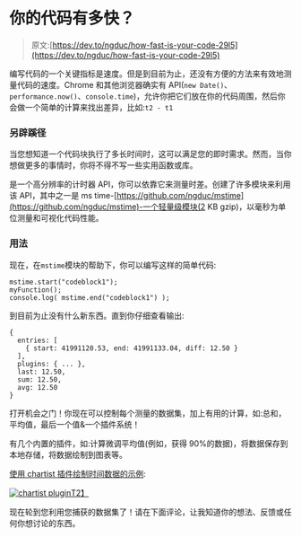 # 你的代码有多快？

> 原文:[https://dev.to/ngduc/how-fast-is-your-code-29l5](https://dev.to/ngduc/how-fast-is-your-code-29l5)

编写代码的一个关键指标是速度。但是到目前为止，还没有方便的方法来有效地测量代码的速度。Chrome 和其他浏览器确实有 API(`new Date()`、`performance.now()`、`console.time`)，允许你把它们放在你的代码周围，然后你会做一个简单的计算来找出差异，比如:`t2 - t1`

### 另辟蹊径

当您想知道一个代码块执行了多长时间时，这可以满足您的即时需求。然而，当你想做更多的事情时，你将不得不写一些实用函数或库。

是一个高分辨率的计时器 API，你可以依靠它来测量时差。创建了许多模块来利用该 API，其中之一是 ms time-[https://github.com/ngduc/mstime](https://github.com/ngduc/mstime)-一个轻量级模块(2 KB gzip)，以毫秒为单位测量和可视化代码性能。

### 用法

现在，在`mstime`模块的帮助下，你可以编写这样的简单代码:

```
mstime.start("codeblock1");
myFunction();
console.log( mstime.end("codeblock1") ); 
```

到目前为止没有什么新东西。直到你仔细查看输出:

```
{
  entries: [
    { start: 41991120.53, end: 41991133.04, diff: 12.50 }
  ],
  plugins: { ... },
  last: 12.50,
  sum: 12.50,
  avg: 12.50
} 
```

打开机会之门！你现在可以控制每个测量的数据集，加上有用的计算，如:总和，平均值，最后一个值&一个插件系统！

有几个内置的插件，如:计算微调平均值(例如，获得 90%的数据)，将数据保存到本地存储，将数据绘制到图表等。

[使用 chartist 插件绘制时间数据的示例](https://rawgit.com/ngduc/mstime/master/docs/demo/index.html):

[![chartist plugin](../Images/758747206862167c56d94b9de55e4963.png)T2】](https://res.cloudinary.com/practicaldev/image/fetch/s--RqSxVTMU--/c_limit%2Cf_auto%2Cfl_progressive%2Cq_auto%2Cw_880/https://github.com/ngduc/mstime/raw/master/docs/screenshot-01.png)

现在轮到您利用您捕获的数据集了！请在下面评论，让我知道你的想法、反馈或任何你想讨论的东西。